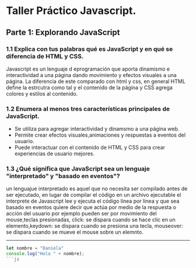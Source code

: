 # Taller Práctico Javascript.
## Parte 1: Explorando JavaScript
### 1.1 Explica con tus palabras qué es JavaScript y en qué se diferencia de HTML y CSS.
  Javascript es un lenguaje d eprogramación que aporta dinamismo e interactividad a una página dando movimiento 
  y efectos visuales a una página.
  La diferencia de este comparado con html y css, en general HTML define la estrcutra como tal y el contenido de la página
  y CSS agrega colores y estilos al contenido.
  
### 1.2 Enumera al menos tres características principales de JavaScript.
 - Se utiliza para agregar interactividad y dinamsmo a una página web.
 - Permite crear efectos visuales,animaciones y respuestas a eventos del usuario.
 - Puede interactuar con el contenido de HTML y CSS para crear experiencias de usuario mejores.



### 1.3 ¿Qué significa que JavaScript sea un lenguaje "interpretado" y "basado en eventos"?
 un lenguajue interpretado es aquel que no necesita ser compilado antes de ser ejecutado, en lugar de compilar el código en un 
 archivo ejecutable el interprete de Javascript lee y ejecuta el código línea por linea y que sea basado en eventos quiere decir 
 que actúa por medio de la respuesta o acción del usuario por ejemplo pueden ser por movimiento del mouse,teclas presionadas, 
 click: se dispara cuando se hace clic en un elemento,keydown: se dispara cuando se presiona una tecla, mouseover: se dispara 
 cuando se mueve el mouse sobre un elemnto.

 _______________________________________________________________________________________________________________________________________________________________________
 
```js
let nombre = "Daniela"
console.log("Hola " + nombre);
```js

